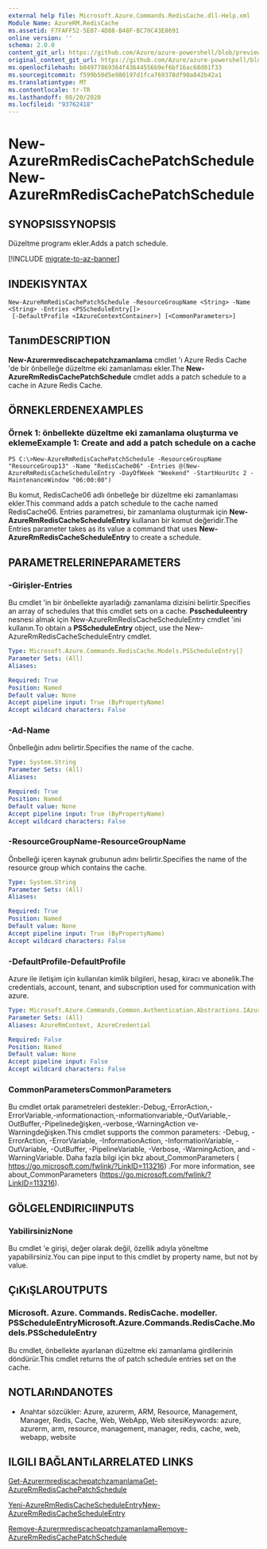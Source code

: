 ```yaml
---
external help file: Microsoft.Azure.Commands.RedisCache.dll-Help.xml
Module Name: AzureRM.RedisCache
ms.assetid: F7FAFF52-5E07-4D88-B48F-BC70C43E8691
online version: ''
schema: 2.0.0
content_git_url: https://github.com/Azure/azure-powershell/blob/preview/src/ResourceManager/RedisCache/Commands.RedisCache/help/New-AzureRmRedisCachePatchSchedule.md
original_content_git_url: https://github.com/Azure/azure-powershell/blob/preview/src/ResourceManager/RedisCache/Commands.RedisCache/help/New-AzureRmRedisCachePatchSchedule.md
ms.openlocfilehash: b04977869364f43644556b9ef6bf16ac68d01f33
ms.sourcegitcommit: f599b50d5e980197d1fca769378df90a842b42a1
ms.translationtype: MT
ms.contentlocale: tr-TR
ms.lasthandoff: 08/20/2020
ms.locfileid: "93762418"
---
```

# <span data-ttu-id="460d2-101">New-AzureRmRedisCachePatchSchedule</span><span class="sxs-lookup"><span data-stu-id="460d2-101">New-AzureRmRedisCachePatchSchedule</span></span>

## <span data-ttu-id="460d2-102">SYNOPSIS</span><span class="sxs-lookup"><span data-stu-id="460d2-102">SYNOPSIS</span></span>
<span data-ttu-id="460d2-103">Düzeltme programı ekler.</span><span class="sxs-lookup"><span data-stu-id="460d2-103">Adds a patch schedule.</span></span>

[!INCLUDE [migrate-to-az-banner](../../includes/migrate-to-az-banner.md)]

## <span data-ttu-id="460d2-104">INDEKI</span><span class="sxs-lookup"><span data-stu-id="460d2-104">SYNTAX</span></span>

```
New-AzureRmRedisCachePatchSchedule -ResourceGroupName <String> -Name <String> -Entries <PSScheduleEntry[]>
 [-DefaultProfile <IAzureContextContainer>] [<CommonParameters>]
```

## <span data-ttu-id="460d2-105">Tanım</span><span class="sxs-lookup"><span data-stu-id="460d2-105">DESCRIPTION</span></span>
<span data-ttu-id="460d2-106">**New-Azurermrediscachepatchzamanlama** cmdlet 'ı Azure Redis Cache 'de bir önbelleğe düzeltme eki zamanlaması ekler.</span><span class="sxs-lookup"><span data-stu-id="460d2-106">The **New-AzureRmRedisCachePatchSchedule** cmdlet adds a patch schedule to a cache in Azure Redis Cache.</span></span>

## <span data-ttu-id="460d2-107">ÖRNEKLERDEN</span><span class="sxs-lookup"><span data-stu-id="460d2-107">EXAMPLES</span></span>

### <span data-ttu-id="460d2-108">Örnek 1: önbellekte düzeltme eki zamanlama oluşturma ve ekleme</span><span class="sxs-lookup"><span data-stu-id="460d2-108">Example 1: Create and add a patch schedule on a cache</span></span>
```
PS C:\>New-AzureRmRedisCachePatchSchedule -ResourceGroupName "ResourceGroup13" -Name "RedisCache06" -Entries @(New-AzureRmRedisCacheScheduleEntry -DayOfWeek "Weekend" -StartHourUtc 2 -MaintenanceWindow "06:00:00")
```

<span data-ttu-id="460d2-109">Bu komut, RedisCache06 adlı önbelleğe bir düzeltme eki zamanlaması ekler.</span><span class="sxs-lookup"><span data-stu-id="460d2-109">This command adds a patch schedule to the cache named RedisCache06.</span></span>
<span data-ttu-id="460d2-110">Entries parametresi, bir zamanlama oluşturmak için **New-AzureRmRedisCacheScheduleEntry** kullanan bir komut değeridir.</span><span class="sxs-lookup"><span data-stu-id="460d2-110">The Entries parameter takes as its value a command that uses **New-AzureRmRedisCacheScheduleEntry** to create a schedule.</span></span>

## <span data-ttu-id="460d2-111">PARAMETRELERINE</span><span class="sxs-lookup"><span data-stu-id="460d2-111">PARAMETERS</span></span>

### <span data-ttu-id="460d2-112">-Girişler</span><span class="sxs-lookup"><span data-stu-id="460d2-112">-Entries</span></span>
<span data-ttu-id="460d2-113">Bu cmdlet 'in bir önbellekte ayarladığı zamanlama dizisini belirtir.</span><span class="sxs-lookup"><span data-stu-id="460d2-113">Specifies an array of schedules that this cmdlet sets on a cache.</span></span> <span data-ttu-id="460d2-114">**Psscheduleentry** nesnesi almak için New-AzureRmRedisCacheScheduleEntry cmdlet 'ini kullanın.</span><span class="sxs-lookup"><span data-stu-id="460d2-114">To obtain a **PSScheduleEntry** object, use the New-AzureRmRedisCacheScheduleEntry cmdlet.</span></span>

```yaml
Type: Microsoft.Azure.Commands.RedisCache.Models.PSScheduleEntry[]
Parameter Sets: (All)
Aliases: 

Required: True
Position: Named
Default value: None
Accept pipeline input: True (ByPropertyName)
Accept wildcard characters: False
```

### <span data-ttu-id="460d2-115">-Ad</span><span class="sxs-lookup"><span data-stu-id="460d2-115">-Name</span></span>
<span data-ttu-id="460d2-116">Önbelleğin adını belirtir.</span><span class="sxs-lookup"><span data-stu-id="460d2-116">Specifies the name of the cache.</span></span>

```yaml
Type: System.String
Parameter Sets: (All)
Aliases: 

Required: True
Position: Named
Default value: None
Accept pipeline input: True (ByPropertyName)
Accept wildcard characters: False
```

### <span data-ttu-id="460d2-117">-ResourceGroupName</span><span class="sxs-lookup"><span data-stu-id="460d2-117">-ResourceGroupName</span></span>
<span data-ttu-id="460d2-118">Önbelleği içeren kaynak grubunun adını belirtir.</span><span class="sxs-lookup"><span data-stu-id="460d2-118">Specifies the name of the resource group which contains the cache.</span></span>

```yaml
Type: System.String
Parameter Sets: (All)
Aliases: 

Required: True
Position: Named
Default value: None
Accept pipeline input: True (ByPropertyName)
Accept wildcard characters: False
```

### <span data-ttu-id="460d2-119">-DefaultProfile</span><span class="sxs-lookup"><span data-stu-id="460d2-119">-DefaultProfile</span></span>
<span data-ttu-id="460d2-120">Azure ile iletişim için kullanılan kimlik bilgileri, hesap, kiracı ve abonelik.</span><span class="sxs-lookup"><span data-stu-id="460d2-120">The credentials, account, tenant, and subscription used for communication with azure.</span></span>

```yaml
Type: Microsoft.Azure.Commands.Common.Authentication.Abstractions.IAzureContextContainer
Parameter Sets: (All)
Aliases: AzureRmContext, AzureCredential

Required: False
Position: Named
Default value: None
Accept pipeline input: False
Accept wildcard characters: False
```

### <span data-ttu-id="460d2-121">CommonParameters</span><span class="sxs-lookup"><span data-stu-id="460d2-121">CommonParameters</span></span>
<span data-ttu-id="460d2-122">Bu cmdlet ortak parametreleri destekler:-Debug,-ErrorAction,-ErrorVariable,-ınformationaction,-ınformationvariable,-OutVariable,-OutBuffer,-Pipelinedeğişken,-verbose,-WarningAction ve-Warningdeğişken.</span><span class="sxs-lookup"><span data-stu-id="460d2-122">This cmdlet supports the common parameters: -Debug, -ErrorAction, -ErrorVariable, -InformationAction, -InformationVariable, -OutVariable, -OutBuffer, -PipelineVariable, -Verbose, -WarningAction, and -WarningVariable.</span></span> <span data-ttu-id="460d2-123">Daha fazla bilgi için bkz about_CommonParameters ( https://go.microsoft.com/fwlink/?LinkID=113216) .</span><span class="sxs-lookup"><span data-stu-id="460d2-123">For more information, see about_CommonParameters (https://go.microsoft.com/fwlink/?LinkID=113216).</span></span>

## <span data-ttu-id="460d2-124">GÖLGELENDIRICI</span><span class="sxs-lookup"><span data-stu-id="460d2-124">INPUTS</span></span>

### <span data-ttu-id="460d2-125">Yabilirsiniz</span><span class="sxs-lookup"><span data-stu-id="460d2-125">None</span></span>
<span data-ttu-id="460d2-126">Bu cmdlet 'e girişi, değer olarak değil, özellik adıyla yöneltme yapabilirsiniz.</span><span class="sxs-lookup"><span data-stu-id="460d2-126">You can pipe input to this cmdlet by property name, but not by value.</span></span>

## <span data-ttu-id="460d2-127">ÇıKıŞLAR</span><span class="sxs-lookup"><span data-stu-id="460d2-127">OUTPUTS</span></span>

### <span data-ttu-id="460d2-128">Microsoft. Azure. Commands. RedisCache. modeller. PSScheduleEntry</span><span class="sxs-lookup"><span data-stu-id="460d2-128">Microsoft.Azure.Commands.RedisCache.Models.PSScheduleEntry</span></span>
<span data-ttu-id="460d2-129">Bu cmdlet, önbellekte ayarlanan düzeltme eki zamanlama girdilerinin döndürür.</span><span class="sxs-lookup"><span data-stu-id="460d2-129">This cmdlet returns the of patch schedule entries set on the cache.</span></span>

## <span data-ttu-id="460d2-130">NOTLARıNDA</span><span class="sxs-lookup"><span data-stu-id="460d2-130">NOTES</span></span>
* <span data-ttu-id="460d2-131">Anahtar sözcükler: Azure, azurerm, ARM, Resource, Management, Manager, Redis, Cache, Web, WebApp, Web sitesi</span><span class="sxs-lookup"><span data-stu-id="460d2-131">Keywords: azure, azurerm, arm, resource, management, manager, redis, cache, web, webapp, website</span></span>

## <span data-ttu-id="460d2-132">ILGILI BAĞLANTıLAR</span><span class="sxs-lookup"><span data-stu-id="460d2-132">RELATED LINKS</span></span>

[<span data-ttu-id="460d2-133">Get-Azurermrediscachepatchzamanlama</span><span class="sxs-lookup"><span data-stu-id="460d2-133">Get-AzureRmRedisCachePatchSchedule</span></span>](./Get-AzureRmRedisCachePatchSchedule.md)

[<span data-ttu-id="460d2-134">Yeni-AzureRmRedisCacheScheduleEntry</span><span class="sxs-lookup"><span data-stu-id="460d2-134">New-AzureRmRedisCacheScheduleEntry</span></span>](./New-AzureRmRedisCacheScheduleEntry.md)

[<span data-ttu-id="460d2-135">Remove-Azurermrediscachepatchzamanlama</span><span class="sxs-lookup"><span data-stu-id="460d2-135">Remove-AzureRmRedisCachePatchSchedule</span></span>](./Remove-AzureRmRedisCachePatchSchedule.md)



